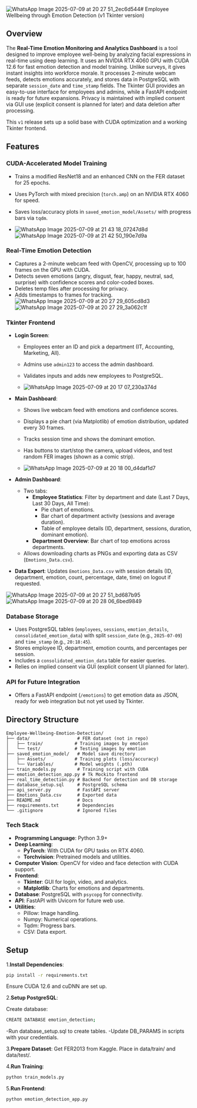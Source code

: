 ![WhatsApp Image 2025-07-09 at 20 27 51_2ec6d544](https://github.com/user-attachments/assets/6678fdf0-cb94-4725-9636-8c12d1a4fabd)# Employee Wellbeing through Emotion Detection (v1 Tkinter version)

## Overview
The **Real-Time Emotion Monitoring and Analytics Dashboard** is a tool designed to improve employee well-being by analyzing facial expressions in real-time using deep learning. It uses an NVIDIA RTX 4060 GPU with CUDA 12.6 for fast emotion detection and model training. Unlike surveys, it gives instant insights into workforce morale. It processes 2-minute webcam feeds, detects emotions accurately, and stores data in PostgreSQL with separate `session_date` and `time_stamp` fields. The Tkinter GUI provides an easy-to-use interface for employees and admins, while a FastAPI endpoint is ready for future expansions. Privacy is maintained with implied consent via GUI use (explicit consent is planned for later) and data deletion after processing.

This `v1` release sets up a solid base with CUDA optimization and a working Tkinter frontend.

## Features

### CUDA-Accelerated Model Training
- Trains a modified ResNet18 and an enhanced CNN on the FER dataset for 25 epochs.
- Uses PyTorch with mixed precision (`torch.amp`) on an NVIDIA RTX 4060 for speed.
- Saves loss/accuracy plots in `saved_emotion_model/Assets/` with progress bars via `tqdm`.

- ![WhatsApp Image 2025-07-09 at 21 43 18_07247d8d](https://github.com/user-attachments/assets/0bbfe961-c1b0-4025-83c8-95fc9dacfdfd)
![WhatsApp Image 2025-07-09 at 21 42 50_190e7d9a](https://github.com/user-attachments/assets/df0ea1a0-682e-4c2a-a563-af49e27783cf)


### Real-Time Emotion Detection
- Captures a 2-minute webcam feed with OpenCV, processing up to 100 frames on the GPU with CUDA.
- Detects seven emotions (angry, disgust, fear, happy, neutral, sad, surprise) with confidence scores and color-coded boxes.
- Deletes temp files after processing for privacy.
- Adds timestamps to frames for tracking.
![WhatsApp Image 2025-07-09 at 20 27 29_605cd8d3](https://github.com/user-attachments/assets/1cb74eda-4558-43cd-93df-f2b733f2f446)
![WhatsApp Image 2025-07-09 at 20 27 29_3a062c1f](https://github.com/user-attachments/assets/01e26832-2b78-4cbe-aa19-12cd291d6786)

### Tkinter Frontend
- **Login Screen**:
  - Employees enter an ID and pick a department (IT, Accounting, Marketing, All).
  - Admins use `admin123` to access the admin dashboard.
  - Validates inputs and adds new employees to PostgreSQL.
 
  - ![WhatsApp Image 2025-07-09 at 20 17 07_230a374d](https://github.com/user-attachments/assets/d4236661-dc10-4950-ae94-6ab3df4d180d)

- **Main Dashboard**:
  - Shows live webcam feed with emotions and confidence scores.
  - Displays a pie chart (via Matplotlib) of emotion distribution, updated every 30 frames.
  - Tracks session time and shows the dominant emotion.
  - Has buttons to start/stop the camera, upload videos, and test random FER images (shown as a comic strip).
 
  - ![WhatsApp Image 2025-07-09 at 20 18 00_d4daf1d7](https://github.com/user-attachments/assets/73564814-08dd-4a05-a8a1-720f65f87022)

- **Admin Dashboard**:
  - Two tabs:
    - **Employee Statistics**: Filter by department and date (Last 7 Days, Last 30 Days, All Time):
      - Pie chart of emotions.
      - Bar chart of department activity (sessions and average duration).
      - Table of employee details (ID, department, sessions, duration, dominant emotion).
    - **Department Overview**: Bar chart of top emotions across departments.
  - Allows downloading charts as PNGs and exporting data as CSV (`Emotions_Data.csv`).
- **Data Export**: Updates `Emotions_Data.csv` with session details (ID, department, emotion, count, percentage, date, time) on logout if requested.

![WhatsApp Image 2025-07-09 at 20 27 51_bd687b95](https://github.com/user-attachments/assets/f0b39553-9aa6-41e8-8aa1-86a3a02cefa3)
![WhatsApp Image 2025-07-09 at 20 28 06_6bed9849](https://github.com/user-attachments/assets/c8ceb258-2bdc-4a4c-866b-1a08a10b1d3a)


### Database Storage
- Uses PostgreSQL tables (`employees`, `sessions`, `emotion_details`, `consolidated_emotion_data`) with split `session_date` (e.g., `2025-07-09`) and `time_stamp` (e.g., `20:18:45`).
- Stores employee ID, department, emotion counts, and percentages per session.
- Includes a `consolidated_emotion_data` table for easier queries.
- Relies on implied consent via GUI (explicit consent UI planned for later).

### API for Future Integration
- Offers a FastAPI endpoint (`/emotions`) to get emotion data as JSON, ready for web integration but not yet used by Tkinter.

## Directory Structure

```plaintext
Employee-Wellbeing-Emotion-Detection/
├── data/                  # FER dataset (not in repo)
│   ├── train/            # Training images by emotion
│   └── test/             # Testing images by emotion
├── saved_emotion_model/   # Model save directory
│   ├── Assets/           # Training plots (loss/accuracy)
│   └── Variables/        # Model weights (.pth)
├── train_models.py        # Training script with CUDA
├── emotion_detection_app.py # Tk Mockito frontend
├── real_time_detection.py # Backend for detection and DB storage
├── database_setup.sql     # PostgreSQL schema
├── api_server.py          # FastAPI server
├── Emotions_Data.csv      # Exported data
├── README.md              # Docs
├── requirements.txt       # Dependencies
└── .gitignore             # Ignored files
```

### Tech Stack

- **Programming Language**: Python 3.9+
- **Deep Learning**:
  - **PyTorch**: With CUDA for GPU tasks on RTX 4060.
  - **Torchvision**: Pretrained models and utilities.
- **Computer Vision**: OpenCV for video and face detection with CUDA support.
- **Frontend**:
  - **Tkinter**: GUI for login, video, and analytics.
  - **Matplotlib**: Charts for emotions and departments.
- **Database**: PostgreSQL with `psycopg` for connectivity.
- **API**: FastAPI with Uvicorn for future web use.
- **Utilities**:
  - Pillow: Image handling.
  - Numpy: Numerical operations.
  - Tqdm: Progress bars.
  - CSV: Data export.

## Setup

1.**Install Dependencies**:
   ```bash
   pip install -r requirements.txt
```
Ensure CUDA 12.6 and cuDNN are set up.

2.**Setup PostgreSQL**:
   
  Create database:
  ```bash
  CREATE DATABASE emotion_detection;
```
-Run database_setup.sql to create tables.
-Update DB_PARAMS in scripts with your credentials.

3.**Prepare Dataset**:
Get FER2013 from Kaggle.
Place in data/train/ and data/test/.

4.**Run Training**:
  ```bash
python train_models.py
```

5.**Run Frontend**:
```bash
python emotion_detection_app.py
```








